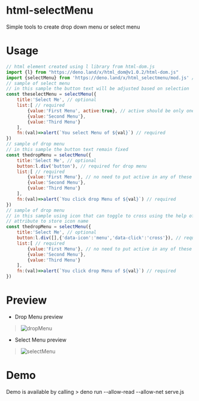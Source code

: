 # html-selectMenu
Simple tools to create drop down menu or select menu
# Usage
~~~js
// html element created using l library from html-dom.js
import {l} from "https://deno.land/x/html_dom@v1.0.2/html-dom.js"
import {selectMenu} from 'https://deno.land/x/html_selectmenu/mod.js' // please change with the latest version
// sample of select menu
// in this sample the button text will be adjusted based on selection
const theselectMenu = selectMenu({
    title:'Select Me', // optional
    list:[ // required
        {value:'First Menu', active:true}, // active should be only one
        {value:'Second Menu'},
        {value:'Third Menu'}
    ], 
    fn:(val)=>alert(`You select Menu of ${val}`) // required
})
// sample of drop menu
// in this sample the button text remain fixed
const thedropMenu = selectMenu({
    title:'Select Me', // optional
    button:l.div('button'), // required for drop menu 
    list:[ // required
        {value:'First Menu'}, // no need to put active in any of these items
        {value:'Second Menu'},
        {value:'Third Menu'}
    ],
    fn:(val)=>alert(`You click drop Menu of ${val}`) // required
})
// sample of drop menu
// in this sample using icon that can toggle to cross using the help of 'data-icon' and 'data-click'
// attribute to store icon name
const thedropMenu = selectMenu({
    title:'Select Me', // optional
    button:l.div([],{'data-icon':'menu','data-click':'cross'}), // required for drop menu 
    list:[ // required
        {value:'First Menu'}, // no need to put active in any of these items
        {value:'Second Menu'},
        {value:'Third Menu'}
    ],
    fn:(val)=>alert(`You click drop Menu of ${val}`) // required
})


~~~
# Preview
* Drop Menu preview
> ![dropMenu](https://user-images.githubusercontent.com/11986154/127892038-5ddf4d54-1754-4024-b1cc-28608d49efe9.PNG)
* Select Menu preview
> ![selectMenu](https://user-images.githubusercontent.com/11986154/127892067-e449125e-2520-4830-951c-4362c3480eaa.PNG)


# Demo
Demo is available by calling > deno run --allow-read --allow-net serve.js
